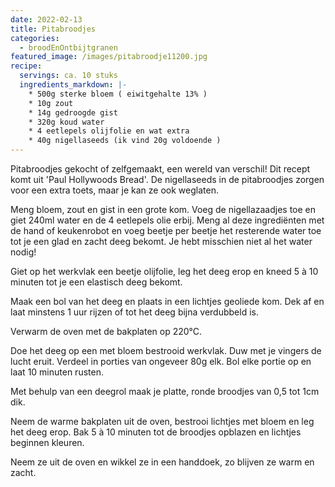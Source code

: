 ```yaml
---
date: 2022-02-13
title: Pitabroodjes
categories:
  - broodEnOntbijtgranen
featured_image: /images/pitabroodje11200.jpg
recipe:
  servings: ca. 10 stuks
  ingredients_markdown: |-
    * 500g sterke bloem ( eiwitgehalte 13% )    * 10g zout
    * 14g gedroogde gist
    * 320g koud water
    * 4 eetlepels olijfolie en wat extra 
    * 40g nigellaseeds (ik vind 20g voldoende )
---
```

Pitabroodjes gekocht of zelfgemaakt, een wereld van verschil! 
Dit recept komt uit 'Paul Hollywoods Bread'.
De nigellaseeds in de pitabroodjes zorgen voor een extra toets, maar je kan ze ook weglaten.


<!--more-->

Meng bloem, zout en gist in een grote kom. Voeg de nigellazaadjes toe en giet 240ml water en de 4 eetlepels olie erbij.
Meng al deze ingrediënten met de hand of keukenrobot en voeg beetje per beetje het resterende water toe tot je een glad en zacht deeg bekomt.
Je hebt misschien niet al het water nodig!

Giet op het werkvlak een beetje olijfolie, leg het deeg erop en kneed 5 à 10 minuten tot je een elastisch deeg bekomt.

Maak een bol van het deeg en plaats in een lichtjes geoliede kom.
Dek af en laat minstens 1 uur rijzen of tot het deeg bijna verdubbeld is.

Verwarm de oven met de bakplaten op 220°C.

Doe het deeg op een met bloem bestrooid werkvlak. Duw met je vingers de lucht eruit.
Verdeel in porties van ongeveer 80g elk.
Bol elke portie op en laat 10 minuten rusten.

Met behulp van een deegrol maak je platte, ronde broodjes van 0,5 tot 1cm dik.

Neem de warme bakplaten uit de oven, bestrooi lichtjes met bloem en leg het deeg erop.
Bak 5 à 10 minuten tot de broodjes opblazen en lichtjes beginnen kleuren.

Neem ze uit de oven en wikkel ze in een handdoek, zo blijven ze warm en zacht.


